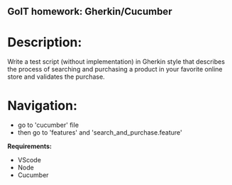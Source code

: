 ## GoIT homework: Gherkin/Cucumber
# Description:

Write a test script (without implementation) in Gherkin style that describes the process of searching and purchasing a product in your favorite online store and validates the purchase.

# Navigation:

- go to 'cucumber' file
- then go to 'features' and 'search_and_purchase.feature'


__Requirements:__

- VScode
- Node
- Cucumber